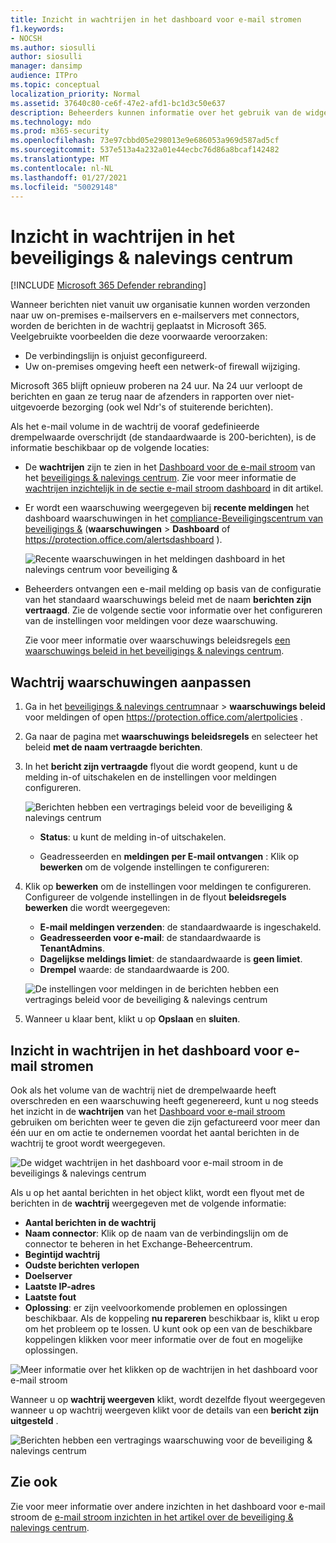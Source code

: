 ```yaml
---
title: Inzicht in wachtrijen in het dashboard voor e-mail stromen
f1.keywords:
- NOCSH
ms.author: siosulli
author: siosulli
manager: dansimp
audience: ITPro
ms.topic: conceptual
localization_priority: Normal
ms.assetid: 37640c80-ce6f-47e2-afd1-bc1d3c50e637
description: Beheerders kunnen informatie over het gebruik van de widget wachtrijen in het dashboard voor e-mail stroom in het beveiligings & nalevings centrum om de niet-geslaagde e-mail stroom te controleren aan hun on-premises of partnerorganisaties via uitgaande connectoren.
ms.technology: mdo
ms.prod: m365-security
ms.openlocfilehash: 73e97cbbd05e298013e9e686053a969d587ad5cf
ms.sourcegitcommit: 537e513a4a232a01e44ecbc76d86a8bcaf142482
ms.translationtype: MT
ms.contentlocale: nl-NL
ms.lasthandoff: 01/27/2021
ms.locfileid: "50029148"
---
```

# <a name="queues-insight-in-the-security--compliance-center"></a>Inzicht in wachtrijen in het beveiligings & nalevings centrum

[!INCLUDE [Microsoft 365 Defender rebranding](../includes/microsoft-defender-for-office.md)]


Wanneer berichten niet vanuit uw organisatie kunnen worden verzonden naar uw on-premises e-mailservers en e-mailservers met connectors, worden de berichten in de wachtrij geplaatst in Microsoft 365. Veelgebruikte voorbeelden die deze voorwaarde veroorzaken:

- De verbindingslijn is onjuist geconfigureerd.
- Uw on-premises omgeving heeft een netwerk-of firewall wijziging.

Microsoft 365 blijft opnieuw proberen na 24 uur. Na 24 uur verloopt de berichten en gaan ze terug naar de afzenders in rapporten over niet-uitgevoerde bezorging (ook wel Ndr's of stuiterende berichten).

Als het e-mail volume in de wachtrij de vooraf gedefinieerde drempelwaarde overschrijdt (de standaardwaarde is 200-berichten), is de informatie beschikbaar op de volgende locaties:

- De **wachtrijen** zijn te zien in het [Dashboard voor de e-mail stroom](mail-flow-insights-v2.md) van het [beveiligings & nalevings centrum](https://protection.office.com). Zie voor meer informatie de [wachtrijen inzichtelijk in de sectie e-mail stroom dashboard](#queues-insight-in-the-mail-flow-dashboard) in dit artikel.

- Er wordt een waarschuwing weergegeven bij **recente meldingen** het dashboard waarschuwingen in het [compliance-Beveiligingscentrum van beveiligings &](https://protection.office.com) (**waarschuwingen** \> **Dashboard** of <https://protection.office.com/alertsdashboard> ).

  ![Recente waarschuwingen in het meldingen dashboard in het nalevings centrum voor beveiliging &](../../media/mfi-queued-messages-alert.png)

- Beheerders ontvangen een e-mail melding op basis van de configuratie van het standaard waarschuwings beleid met de naam **berichten zijn vertraagd**. Zie de volgende sectie voor informatie over het configureren van de instellingen voor meldingen voor deze waarschuwing.

  Zie voor meer informatie over waarschuwings beleidsregels [een waarschuwings beleid in het beveiligings & nalevings centrum](../../compliance/alert-policies.md).

## <a name="customize-queue-alerts"></a>Wachtrij waarschuwingen aanpassen

1. Ga in het [beveiligings & nalevings centrum](https://protection.office.com)naar  \> **waarschuwings beleid** voor meldingen of open <https://protection.office.com/alertpolicies> .

2. Ga naar de pagina met **waarschuwings beleidsregels** en selecteer het beleid **met de naam vertraagde berichten**.

3. In het **bericht zijn vertraagde** flyout die wordt geopend, kunt u de melding in-of uitschakelen en de instellingen voor meldingen configureren.

   ![Berichten hebben een vertragings beleid voor de beveiliging & nalevings centrum](../../media/mfi-queued-messages-alert-policy.png)

   - **Status**: u kunt de melding in-of uitschakelen.

   - Geadresseerden en **meldingen** **per E-mail ontvangen** : Klik op **bewerken** om de volgende instellingen te configureren:

4. Klik op **bewerken** om de instellingen voor meldingen te configureren. Configureer de volgende instellingen in de flyout **beleidsregels bewerken** die wordt weergegeven:

   - **E-mail meldingen verzenden**: de standaardwaarde is ingeschakeld.
   - **Geadresseerden voor e-mail**: de standaardwaarde is **TenantAdmins**.
   - **Dagelijkse meldings limiet**: de standaardwaarde is **geen limiet**.
   - **Drempel** waarde: de standaardwaarde is 200.

   ![De instellingen voor meldingen in de berichten hebben een vertragings beleid voor de beveiliging & nalevings centrum](../../media/mfi-queued-messages-alert-policy-notification-settings.png)

5. Wanneer u klaar bent, klikt u op **Opslaan** en **sluiten**.

## <a name="queues-insight-in-the-mail-flow-dashboard"></a>Inzicht in wachtrijen in het dashboard voor e-mail stromen

Ook als het volume van de wachtrij niet de drempelwaarde heeft overschreden en een waarschuwing heeft gegenereerd, kunt u nog steeds het inzicht in de **wachtrijen** van het [Dashboard voor e-mail stroom](mail-flow-insights-v2.md) gebruiken om berichten weer te geven die zijn gefactureerd voor meer dan één uur en om actie te ondernemen voordat het aantal berichten in de wachtrij te groot wordt weergegeven.

![De widget wachtrijen in het dashboard voor e-mail stroom in de beveiligings & nalevings centrum](../../media/mfi-queues-widget.png)

Als u op het aantal berichten in het object klikt, wordt een flyout met de berichten in de **wachtrij** weergegeven met de volgende informatie:

- **Aantal berichten in de wachtrij**
- **Naam connector**: Klik op de naam van de verbindingslijn om de connector te beheren in het Exchange-Beheercentrum.
- **Begintijd wachtrij**
- **Oudste berichten verlopen**
- **Doelserver**
- **Laatste IP-adres**
- **Laatste fout**
- **Oplossing**: er zijn veelvoorkomende problemen en oplossingen beschikbaar. Als de koppeling **nu repareren** beschikbaar is, klikt u erop om het probleem op te lossen. U kunt ook op een van de beschikbare koppelingen klikken voor meer informatie over de fout en mogelijke oplossingen.

![Meer informatie over het klikken op de wachtrijen in het dashboard voor e-mail stroom](../../media/mfi-queues-details.png)

Wanneer u op **wachtrij weergeven** klikt, wordt dezelfde flyout weergegeven wanneer u op wachtrij weergeven klikt voor de details van een **bericht zijn uitgesteld** .

![Berichten hebben een vertragings waarschuwing voor de beveiliging & nalevings centrum](../../media/mfi-queued-messages-alert-details.png)

## <a name="see-also"></a>Zie ook

Zie voor meer informatie over andere inzichten in het dashboard voor e-mail stroom de [e-mail stroom inzichten in het artikel over de beveiliging & nalevings centrum](mail-flow-insights-v2.md).
